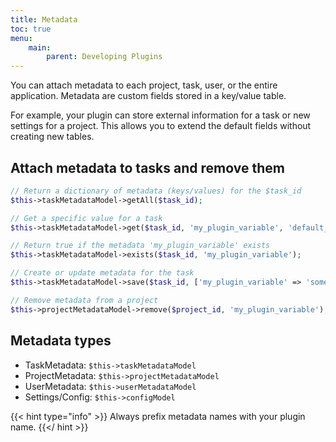 ```yaml
---
title: Metadata
toc: true
menu:
    main:
        parent: Developing Plugins
---
```


You can attach metadata to each project, task, user, or the entire application. Metadata are custom fields stored in a key/value table.

For example, your plugin can store external information for a task or new settings for a project. This allows you to extend the default fields without creating new tables.

Attach metadata to tasks and remove them
----------------------------------------

```php
// Return a dictionary of metadata (keys/values) for the $task_id
$this->taskMetadataModel->getAll($task_id);

// Get a specific value for a task
$this->taskMetadataModel->get($task_id, 'my_plugin_variable', 'default_value');

// Return true if the metadata 'my_plugin_variable' exists
$this->taskMetadataModel->exists($task_id, 'my_plugin_variable');

// Create or update metadata for the task
$this->taskMetadataModel->save($task_id, ['my_plugin_variable' => 'something']);

// Remove metadata from a project
$this->projectMetadataModel->remove($project_id, 'my_plugin_variable');
```

Metadata types
--------------

- TaskMetadata: `$this->taskMetadataModel`
- ProjectMetadata: `$this->projectMetadataModel`
- UserMetadata: `$this->userMetadataModel`
- Settings/Config: `$this->configModel`

{{< hint type="info" >}}
Always prefix metadata names with your plugin name.
{{</ hint >}}

